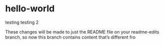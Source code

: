 # hello-world
testing
testing 2



These changes will be made to just the README file on your readme-edits branch, so now this branch contains content that’s different fro
